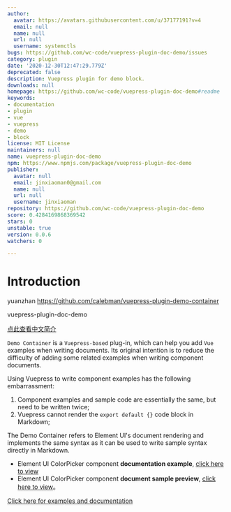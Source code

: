 ```yaml
---
author:
  avatar: https://avatars.githubusercontent.com/u/37177191?v=4
  email: null
  name: null
  url: null
  username: systemctls
bugs: https://github.com/wc-code/vuepress-plugin-doc-demo/issues
category: plugin
date: '2020-12-30T12:47:29.779Z'
deprecated: false
description: Vuepress plugin for demo block.
downloads: null
homepage: https://github.com/wc-code/vuepress-plugin-doc-demo#readme
keywords:
- documentation
- plugin
- vue
- vuepress
- demo
- block
license: MIT License
maintainers: null
name: vuepress-plugin-doc-demo
npm: https://www.npmjs.com/package/vuepress-plugin-doc-demo
publisher:
  avatar: null
  email: jinxiaoman0@gmail.com
  name: null
  url: null
  username: jinxiaoman
repository: https://github.com/wc-code/vuepress-plugin-doc-demo
score: 0.4284169868369542
stars: 0
unstable: true
version: 0.0.6
watchers: 0

---
```


# Introduction
yuanzhan https://github.com/calebman/vuepress-plugin-demo-container

vuepress-plugin-doc-demo

[点此查看中文简介](https://github.com/calebman/vuepress-plugin-demo-container/blob/master/README.zh-CN.md)

`Demo Container` is a `Vuepress-based` plug-in, which can help you add `Vue` examples when writing documents. Its original intention is to reduce the difficulty of adding some related examples when writing component documents.

Using Vuepress to write component examples has the following embarrassment:
1. Component examples and sample code are essentially the same, but need to be written twice;
2. Vuepress cannot render the `export default {}` code block in Markdown;

The Demo Container refers to Element UI's document rendering and implements the same syntax as it can be used to write sample syntax directly in Markdown.
* Element UI ColorPicker component **documentation example**, [click here to view](https://github.com/ElemeFE/element/blob/dev/examples/docs/en-US/color-picker.md)
* Element UI ColorPicker component **document sample preview**, [click here to view](https://element.eleme.cn/2.0/#/en-US/component/color-picker)。

[Click here for examples and documentation](https://calebman.github.io/vuepress-plugin-demo-container/)